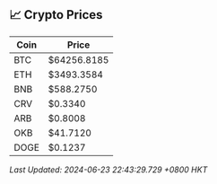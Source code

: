 ## 📈 Crypto Prices

| Coin | Price |
| ---- | ----- |
| BTC | $64256.8185 |
| ETH | $3493.3584 |
| BNB | $588.2750 |
| CRV | $0.3340 |
| ARB | $0.8008 |
| OKB | $41.7120 |
| DOGE | $0.1237 |

_Last Updated: 2024-06-23 22:43:29.729 +0800 HKT_
